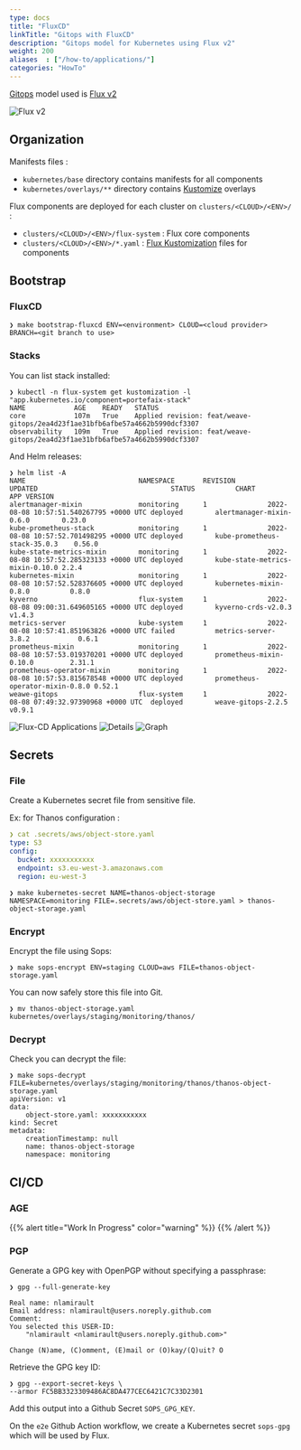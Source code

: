 ```yaml
---
type: docs
title: "FluxCD"
linkTitle: "Gitops with FluxCD"
description: "Gitops model for Kubernetes using Flux v2"
weight: 200
aliases  : ["/how-to/applications/"]
categories: "HowTo"
---
```


[Gitops](https://www.gitops.tech/) model used is [Flux v2](https://toolkit.fluxcd.io/)

<img src="/img/flux/gitops-toolkit.png"
 alt="Flux v2"
 class="mt-3 mb-3 border border-info rounded">

## Organization

Manifests files :

* `kubernetes/base` directory contains manifests for all components
* `kubernetes/overlays/**` directory contains [Kustomize](https://kustomize.io/) overlays

Flux components are deployed for each cluster on `clusters/<CLOUD>/<ENV>/` :

* `clusters/<CLOUD>/<ENV>/flux-system` : Flux core components
* `clusters/<CLOUD>/<ENV>/*.yaml` : [Flux Kustomization](https://toolkit.fluxcd.io/components/kustomize/kustomization/) files for components

## Bootstrap

### FluxCD

```shell
❯ make bootstrap-fluxcd ENV=<environment> CLOUD=<cloud provider> BRANCH=<git branch to use>
```

### Stacks

You can list stack installed:

```shell
❯ kubectl -n flux-system get kustomization -l "app.kubernetes.io/component=portefaix-stack"
NAME            AGE    READY   STATUS
core            107m   True    Applied revision: feat/weave-gitops/2ea4d23f1ae31bfb6afbe57a4662b5990dcf3307
observability   109m   True    Applied revision: feat/weave-gitops/2ea4d23f1ae31bfb6afbe57a4662b5990dcf3307
```

And Helm releases:

```shell
❯ helm list -A
NAME                            NAMESPACE       REVISION        UPDATED                                 STATUS          CHART                           APP VERSION
alertmanager-mixin              monitoring      1               2022-08-08 10:57:51.540267795 +0000 UTC deployed        alertmanager-mixin-0.6.0        0.23.0
kube-prometheus-stack           monitoring      1               2022-08-08 10:57:52.701498295 +0000 UTC deployed        kube-prometheus-stack-35.0.3    0.56.0
kube-state-metrics-mixin        monitoring      1               2022-08-08 10:57:52.285323133 +0000 UTC deployed        kube-state-metrics-mixin-0.10.0 2.2.4
kubernetes-mixin                monitoring      1               2022-08-08 10:57:52.528376605 +0000 UTC deployed        kubernetes-mixin-0.8.0          0.8.0
kyverno                         flux-system     1               2022-08-08 09:00:31.649605165 +0000 UTC deployed        kyverno-crds-v2.0.3             v1.4.3
metrics-server                  kube-system     1               2022-08-08 10:57:41.851963826 +0000 UTC failed          metrics-server-3.8.2            0.6.1
prometheus-mixin                monitoring      1               2022-08-08 10:57:53.019370201 +0000 UTC deployed        prometheus-mixin-0.10.0         2.31.1
prometheus-operator-mixin       monitoring      1               2022-08-08 10:57:53.815678548 +0000 UTC deployed        prometheus-operator-mixin-0.8.0 0.52.1
weawe-gitops                    flux-system     1               2022-08-08 07:49:32.97390968 +0000 UTC  deployed        weave-gitops-2.2.5              v0.9.1
```

<img src="/img/flux/fluxcd-applications.png" alt="Flux-CD Applications" class="mt-3 mb-3 border border-info rounded">

<img src="/img/flux/fluxcd-kustomization-details.png" alt="Details" class="mt-3 mb-3 border border-info rounded">

<img src="/img/flux/fluxcd-kustomization-graph.png" alt="Graph" class="mt-3 mb-3 border border-info rounded">


## Secrets

### File

Create a Kubernetes secret file from sensitive file.

Ex: for Thanos configuration :

```yaml
❯ cat .secrets/aws/object-store.yaml
type: S3
config:
  bucket: xxxxxxxxxxx
  endpoint: s3.eu-west-3.amazonaws.com
  region: eu-west-3
```

```shell
❯ make kubernetes-secret NAME=thanos-object-storage NAMESPACE=monitoring FILE=.secrets/aws/object-store.yaml > thanos-object-storage.yaml
```

### Encrypt

Encrypt the file using Sops:

```shell
❯ make sops-encrypt ENV=staging CLOUD=aws FILE=thanos-object-storage.yaml
```

You can now safely store this file into Git.

```shell
❯ mv thanos-object-storage.yaml kubernetes/overlays/staging/monitoring/thanos/
```

### Decrypt

Check you can decrypt the file:

```shell
❯ make sops-decrypt FILE=kubernetes/overlays/staging/monitoring/thanos/thanos-object-storage.yaml
apiVersion: v1
data:
    object-store.yaml: xxxxxxxxxxx
kind: Secret
metadata:
    creationTimestamp: null
    name: thanos-object-storage
    namespace: monitoring
```

## CI/CD

### AGE

{{% alert title="Work In Progress" color="warning" %}}
{{% /alert %}}

### PGP

Generate a GPG key with OpenPGP without specifying a passphrase:

```shell
❯ gpg --full-generate-key

Real name: nlamirault
Email address: nlamirault@users.noreply.github.com
Comment:
You selected this USER-ID:
    "nlamirault <nlamirault@users.noreply.github.com>"

Change (N)ame, (C)omment, (E)mail or (O)kay/(Q)uit? O
```

Retrieve the GPG key ID:

```shell
❯ gpg --export-secret-keys \
--armor FC5BB3323309486AC8DA477CEC6421C7C33D2301
```

Add this output into a Github Secret `SOPS_GPG_KEY`.

On the `e2e` Github Action workflow, we create a Kubernetes secret `sops-gpg`
which will be used by Flux.
